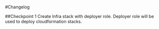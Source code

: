 #Changelog

##Checkpoint 1
Create Infra stack with deployer role.
Deployer role will be used to deploy cloudformation stacks.
